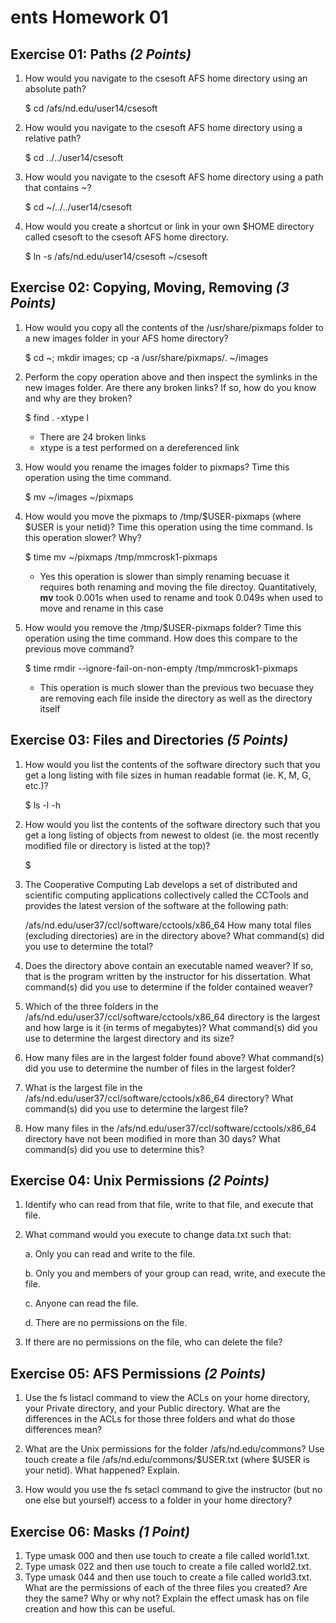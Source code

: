 ents
Homework 01
===========

Exercise 01: Paths *(2 Points)*
-------------------------------

1. How would you navigate to the csesoft AFS home directory using an absolute path?
	
	$ cd /afs/nd.edu/user14/csesoft

2. How would you navigate to the csesoft AFS home directory using a relative path?
	
	$ cd ../../user14/csesoft

3. How would you navigate to the csesoft AFS home directory using a path that contains ~?

	$ cd ~/../../user14/csesoft

4. How would you create a shortcut or link in your own $HOME directory called csesoft to the csesoft AFS home directory.

	$ ln -s /afs/nd.edu/user14/csesoft ~/csesoft


Exercise 02: Copying, Moving, Removing *(3 Points)*
---------------------------------------------------

1. How would you copy all the contents of the /usr/share/pixmaps folder to a new images folder in your AFS home directory?

	$ cd ~; mkdir images; cp -a /usr/share/pixmaps/. ~/images

2. Perform the copy operation above and then inspect the symlinks in the new images folder. Are there any broken links? If so, how do you know and why are they broken?

	$ find . -xtype l
	- There are 24 broken links
	- xtype is a test performed on a dereferenced link

3. How would you rename the images folder to pixmaps? Time this operation using the time command.
	
	$ mv ~/images ~/pixmaps
	
4. How would you move the pixmaps to /tmp/$USER-pixmaps (where $USER is your netid)? Time this operation using the time command. Is this operation slower? Why?

	$ time mv ~/pixmaps /tmp/mmcrosk1-pixmaps
	- Yes this operation is slower than simply renaming becuase it requires both renaming and moving the file directoy. Quantitatively, **mv** took 0.001s when used to rename and took 0.049s when used to move and rename in this case

5. How would you remove the /tmp/$USER-pixmaps folder? Time this operation using the time command. How does this compare to the previous move command?

	$ time rmdir --ignore-fail-on-non-empty /tmp/mmcrosk1-pixmaps
	- This operation is much slower than the previous two becuase they are removing each file inside the directory as well as the directory itself


Exercise 03: Files and Directories *(5 Points)*
-----------------------------------------------

1. How would you list the contents of the software directory such that you get a long listing with file sizes in human readable format (ie. K, M, G, etc.)?

	$ ls -l -h

2. How would you list the contents of the software directory such that you get a long listing of objects from newest to oldest (ie. the most recently modified file or directory is listed at the top)?

	$ 

3. The Cooperative Computing Lab develops a set of distributed and scientific computing applications collectively called the CCTools and provides the latest version of the software at the following path:

	/afs/nd.edu/user37/ccl/software/cctools/x86_64
	How many total files (excluding directories) are in the directory above? What command(s) did you use to determine the total?

4. Does the directory above contain an executable named weaver? If so, that is the program written by the instructor for his dissertation. What command(s) did you use to determine if the folder contained weaver?

5. Which of the three folders in the /afs/nd.edu/user37/ccl/software/cctools/x86_64 directory is the largest and how large is it (in terms of megabytes)? What command(s) did you use to determine the largest directory and its size?

6. How many files are in the largest folder found above? What command(s) did you use to determine the number of files in the largest folder?

7. What is the largest file in the /afs/nd.edu/user37/ccl/software/cctools/x86_64 directory? What command(s) did you use to determine the largest file?

8. How many files in the /afs/nd.edu/user37/ccl/software/cctools/x86_64 directory have not been modified in more than 30 days? What command(s) did you use to determine this?


Exercise 04: Unix Permissions *(2 Points)*
------------------------------------------

1. Identify who can read from that file, write to that file, and execute that file.

2. What command would you execute to change data.txt such that:

	a. Only you can read and write to the file.

	b. Only you and members of your group can read, write, and execute the file.

	c. Anyone can read the file.

	d. There are no permissions on the file.

3. If there are no permissions on the file, who can delete the file?


Exercise 05: AFS Permissions *(2 Points)*
-----------------------------------------

1. Use the fs listacl command to view the ACLs on your home directory, your Private directory, and your Public directory. What are the differences in the ACLs for those three folders and what do those differences mean?

2. What are the Unix permissions for the folder /afs/nd.edu/commons? Use touch create a file /afs/nd.edu/commons/$USER.txt (where $USER is your netid). What happened? Explain.

3. How would you use the fs setacl command to give the instructor (but no one else but yourself) access to a folder in your home directory?


Exercise 06: Masks *(1 Point)*
------------------------------

1. Type umask 000 and then use touch to create a file called world1.txt.
2. Type umask 022 and then use touch to create a file called world2.txt.
3. Type umask 044 and then use touch to create a file called world3.txt.
What are the permissions of each of the three files you created? Are they the same? Why or why not? Explain the effect umask has on file creation and how this can be useful.





